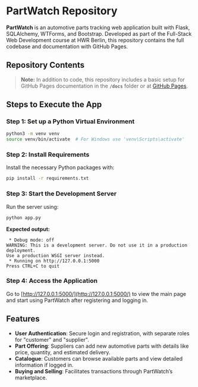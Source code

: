 # PartWatch Repository

**PartWatch** is an automotive parts tracking web application built with Flask, SQLAlchemy, WTForms, and Bootstrap. Developed as part of the Full-Stack Web Development course at HWR Berlin, this repository contains the full codebase and documentation with GitHub Pages.

## Repository Contents

> **Note:** 
In addition to code, this repository includes a basic setup for GitHub Pages documentation in the **`/docs`** folder or at [GitHub Pages](https://timluh98.github.io/FS-Webapp/).

## Steps to Execute the App

### Step 1: Set up a Python Virtual Environment

```bash
python3 -m venv venv
source venv/bin/activate  # For Windows use 'venv\Scripts\activate'
```

### Step 2: Install Requirements

Install the necessary Python packages with:

```bash
pip install -r requirements.txt
```

### Step 3: Start the Development Server

Run the server using:

```bash
python app.py
```

**Expected output:**

```plaintext
 * Debug mode: off
WARNING: This is a development server. Do not use it in a production deployment.
Use a production WSGI server instead.
 * Running on http://127.0.0.1:5000
Press CTRL+C to quit
```

### Step 4: Access the Application

Go to [http://127.0.0.1:5000/](http://127.0.0.1:5000/) to view the main page and start using PartWatch after registering and logging in.

## Features

- **User Authentication**: Secure login and registration, with separate roles for "customer" and "supplier".
- **Part Offering**: Suppliers can add new automotive parts with details like price, quantity, and estimated delivery.
- **Catalogue**: Customers can browse available parts and view detailed information if logged in.
- **Buying and Selling**: Facilitates transactions through PartWatch’s marketplace.

